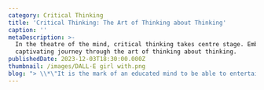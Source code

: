 ```yaml
---
category: Critical Thinking
title: 'Critical Thinking: The Art of Thinking about Thinking'
caption: ''
metaDescription: >-
  In the theatre of the mind, critical thinking takes centre stage. Embark on a
  captivating journey through the art of thinking about thinking. 
publishedDate: 2023-12-03T18:30:00.000Z
thumbnail: /images/DALL·E girl with.png
blog: "> \\*\"It is the mark of an educated mind to be able to entertain a thought without accepting it.\" Aristotle.\_\\*\n\nIn the last 10 years, the world of education has seen a big shift. New challenges like Covid 19, have changed a lot of things that we have perceived for so long and have forced us to find new ways of doing things. However, even in this dynamic phase, certain fundamental elements of education have stood the test of time. One of those elements is Critical Thinking Skills.\n\n### What is Critical Thinking?\n\nCritical thinking has been called “the art of thinking about thinking” (Ruggiero, V.R., 2012) with the intent to improve one’s thinking. It is a mental process of actively and skilfully conceptualizing, applying, analysing, synthesizing, and evaluating information to form an informed opinion. In other words, critical thinking “is about being an active learner rather than a passive recipient of information.”\_\n\n### Need to develop Critical Thinking\n\nThe core concept of critical thinking is to promote creative thinkers, decision-makers, problem solvers, and self-sustained citizens. This is the need of the day as well! On the other hand, the National Education Policy (NEP) 2020 also emphasizes the development of 21st-century skills. The most important 21st-century skills can be identified as 4C’s – Critical thinking, Creativity, Collaboration, Communication, and Usability. Only through developing critical thinking, can we move towards liberal education which focuses on training every individual how to think rather than what to think.\n\n### The process involved in developing Critical Thinking.\n\nCritical thinking and problem-solving are the two faces of a coin. During problem-solving, the students are exposed to various steps and strategies such that it enables a child to think critically. The important steps are as follows:\n\n![Critical thinking Glentree Academy, Sarjapur](/images/criticalthinking_1.png \"Critical thinking Steps\")\n\nCritical Thinking skills strengthens and moulds an individual to build a strong personality.\_\n\nIt involves in improvising the following skills -\_\n\n1\\. Problem solving - ability to solve complex problems\n\n2\\. Decision making – ability to make the right decision based on facts and strong reasons,\n\n3\\. Analytical skills – ability to analyse data to draw conclusions from the observations made\n\n4\\. Reasoning skills – ability to analyse, evaluate and synthesise\n\n5\\. Evaluating skills – ability to judge the quality of arguments and the credibility of speakers and writers\n\n**5** **Simple ways to foster critical thinking in your child at home**\n\nOne must\_understand the importance of critical thinking and how it entails analytical skills as well, before you actually foster critical thinking skills in your child. Give examples and make them realise that without doing diagnosis, collecting data and evidence to prove the diseases that doctors won’t be able to give solutions for a problem. The same goes with a judge or a lawyer. So, for any matter there should be a deeper understanding of the concepts and a set of skills, then one will be in a better position to find out the solution. As a parent, what is your role? How will you help your child to develop critical thinking skills?\_\n\n### A few important tips are as follows\n\n**1. Ask open-ended questions -** Value their thoughts and allow the child to respond without any restrictions. If the child comes up with the wrong answer, guide them to attempt the questions again.\n\n\\*\\**For example: Inadequate food consumption is the reason for poor development in some countries.*\n\nHow far do you agree with the statement? Justify your answer\n\nKey factor: Inadequate food consumption (it means there’s food shortage hence leading to malnutrition and starvation)\n\nIssue: poor development in some countries\n\nPerspectives to discuss/ different solutions: Other reasons to be considered Overconsumption also leads to obesity that affects the development of a body.\n\nSome students may also come up with an increase in population that leads to inadequate food supply to the citizens and leads to poor development in some countries.\n\n2\\*\\*. Allow the child to connect different ideas and examine relationships between them\\*\\*\n\nFor example, how do lifestyle and eating habits affect our health.\n\n3\\*\\*. Examine different points of view.\\*\\*\n\nFor example, why is the circuit not working?\n\nCheck whether the problem is with the power supply, wires, switch or bulb.\n\n4\\. **Challenge them to come up with different solutions or to be creative**\n\nGive some materials and ask them to come up with some models in science or give a topic and ask them to give a creative catchy slogan or caption to it. Ask them to find out a creative solution.\n\n5\\*\\*. Group discussion/Teamwork\\*\\*\n\nAllow your kids to work with friends or siblings in teams, this helps in collaborative learning. This also helps the child to respect each one's thoughts and perspectives.\n\n### **Implementation of Critical Thinking in Learning for Life (LFL) Curriculum at Glentree Academy.**\n\n1. One of the important aspects of our Glentree schools is to provide well planned and progressive curriculum. Science is any system of knowledge that is concerned with the physical world and its phenomena and that entails unbiased observations and systematic experimentation. As the definition of science touches all the steps of critical thinking, there is a lot of scopes to develop it during science classes. All the lesson plans, projects, and Glennovator Science Kit Activities follow various approaches such as problem-solving, inquiry-based learning, etc. These approaches are child-centred and provide a platform to understand the concepts scientifically. Students are exposed to various challenges and activities are done to spark their curiosity. Asking questions, experimenting with the outcomes, and exploring the possibilities is the path that is followed in designing every lesson plan to enhance the critical thinking skills of every child.\n\n### Conclusion\n\nCritical thinking skills cannot develop in a day or two. It is an ongoing process. Let the school and parents join hands and work as a team to ensure that the upcoming generation is curious, open-minded, critical thinker, analytical, reflective, and decisive. After all, those are the traits of a confident individual, isn’t it?\n"
---
```


